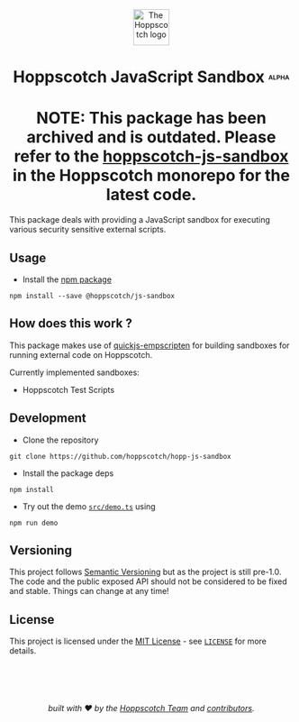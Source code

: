 <div align="center">
  <a href="https://hoppscotch.io">
    <img height=64 src="https://avatars.githubusercontent.com/u/56705483" alt="The Hoppscotch logo" />
  </a>
</div>
<div align="center">

# Hoppscotch JavaScript Sandbox <font size=2><sup>ALPHA</sup></font>

# NOTE: This package has been archived and is outdated. Please refer to the [hoppscotch-js-sandbox](https://github.com/hoppscotch/hoppscotch/tree/main/packages/hoppscotch-js-sandbox) in the Hoppscotch monorepo for the latest code.
  
</div>

This package deals with providing a JavaScript sandbox for executing various security sensitive external scripts.

## Usage
- Install the [npm package](https://www.npmjs.com/package/@hoppscotch/js-sandbox)
```
npm install --save @hoppscotch/js-sandbox
```

## How does this work ?
This package makes use of [quickjs-empscripten](https://www.npmjs.com/package/quickjs-emscripten) for building sandboxes for running external code on Hoppscotch.

Currently implemented sandboxes:
- Hoppscotch Test Scripts

## Development
- Clone the repository
```
git clone https://github.com/hoppscotch/hopp-js-sandbox
```

- Install the package deps
```
npm install
```

- Try out the demo [`src/demo.ts`](https://github.com/hoppscotch/hopp-js-sandbox/blob/main/src/demo.ts) using
```
npm run demo
```

## Versioning
This project follows [Semantic Versioning](https://semver.org/) but as the project is still pre-1.0. The code and the public exposed API should not be considered to be fixed and stable. Things can change at any time!

## License
This project is licensed under the [MIT License](https://opensource.org/licenses/MIT) - see [`LICENSE`](https://github.com/hoppscotch/hopp-js-sandbox/blob/main/LICENSE) for more details.

<div align="center">
  <br />
  <br />
  <br />

  
  ###### built with ❤︎ by the [Hoppscotch Team](https://github.com/hoppscotch) and [contributors](https://github.com/AndrewBastin/hopp-js-sandbox/graphs/contributors).
  
</div>
